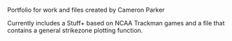 Portfolio for work and files created by Cameron Parker

Currently includes a Stuff+ based on NCAA Trackman games and a file that contains a general strikezone plotting function.
